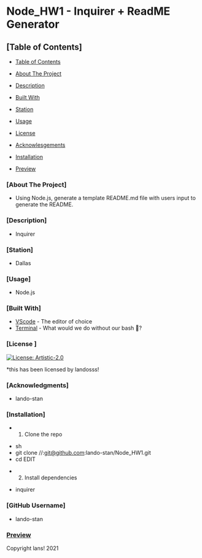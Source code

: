 
# Node_HW1 - Inquirer + ReadME Generator

## [Table of Contents]

- [Table of Contents](#table-of-contents)
- [About The Project](#about-the-project)
- [Description](#description)
- [Built With](#built-with)
- [Station](#station)
- [Usage](#usage)
- [License](#license)
- [Acknowlesgements](#acknowledgements)
- [Installation](#installation)

- [Preview](#preview)

### [About The Project]
* Using Node.js, generate a template README.md file with users input to generate the README.


### [Description]
* Inquirer
        
### [Station]
* Dallas

### [Usage]
* Node.js

### [Built With]
* [VScode](https://code.visualstudio.com/) - The editor of choice
* [Terminal](https://www.apple.com/) - What would we do without our bash 🤧?

       
        
### [License ]

[![License: Artistic-2.0](https://img.shields.io/badge/License-Perl-0298c3.svg)](https://opensource.org/licenses/Artistic-2.0)


*this has been licensed by landosss!
</br> 

### [Acknowledgments]
* lando-stan

### [Installation]
* 1. Clone the repo

- sh
- git clone //:git@github.com:lando-stan/Node_HW1.git
- cd EDIT


* 2. Install dependencies

- inquirer


### [GitHub Username]
* lando-stan

### [Preview](assets/demo1.gif)

Copyright lans! 2021 
